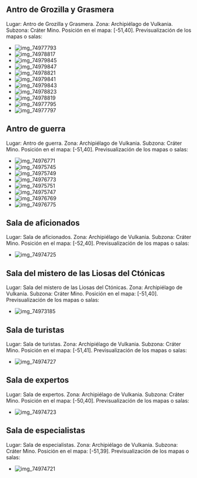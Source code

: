 ## Antro de Grozilla y Grasmera
Lugar: Antro de Grozilla y Grasmera.
Zona: Archipiélago de Vulkania.
Subzona: Cráter Mino.
Posición en el mapa: [-51,40].
Previsualización de los mapas o salas:
- ![img_74977793](https://media.discordapp.net/attachments/1115311447145193482/1115365487715565618/74977793.jpg)
- ![img_74978817](https://media.discordapp.net/attachments/1115311447145193482/1115365513279848448/74978817.jpg)
- ![img_74979845](https://media.discordapp.net/attachments/1115311447145193482/1115365543273304203/74979845.jpg)
- ![img_74979847](https://media.discordapp.net/attachments/1115311447145193482/1115365544745521333/74979847.jpg)
- ![img_74978821](https://media.discordapp.net/attachments/1115311447145193482/1115365516882755834/74978821.jpg)
- ![img_74979841](https://media.discordapp.net/attachments/1115311447145193482/1115365520531804260/74979841.jpg)
- ![img_74979843](https://media.discordapp.net/attachments/1115311447145193482/1115365540320518164/74979843.jpg)
- ![img_74978823](https://media.discordapp.net/attachments/1115311447145193482/1115365518568865802/74978823.jpg)
- ![img_74978819](https://media.discordapp.net/attachments/1115311447145193482/1115365515146297424/74978819.jpg)
- ![img_74977795](https://media.discordapp.net/attachments/1115311447145193482/1115365508309594142/74977795.jpg)
- ![img_74977797](https://media.discordapp.net/attachments/1115311447145193482/1115365511547604992/74977797.jpg)

## Antro de guerra
Lugar: Antro de guerra.
Zona: Archipiélago de Vulkania.
Subzona: Cráter Mino.
Posición en el mapa: [-51,40].
Previsualización de los mapas o salas:
- ![img_74976771](https://media.discordapp.net/attachments/1115311447145193482/1115365482900492308/74976771.jpg)
- ![img_74975745](https://media.discordapp.net/attachments/1115311447145193482/1115365452298862753/74975745.jpg)
- ![img_74975749](https://media.discordapp.net/attachments/1115311447145193482/1115365475984089098/74975749.jpg)
- ![img_74976773](https://media.discordapp.net/attachments/1115311447145193482/1115365484586614844/74976773.jpg)
- ![img_74975751](https://media.discordapp.net/attachments/1115311447145193482/1115365478806855690/74975751.jpg)
- ![img_74975747](https://media.discordapp.net/attachments/1115311447145193482/1115365454014333098/74975747.jpg)
- ![img_74976769](https://media.discordapp.net/attachments/1115311447145193482/1115365480354553936/74976769.jpg)
- ![img_74976775](https://media.discordapp.net/attachments/1115311447145193482/1115365486113345576/74976775.jpg)

## Sala de aficionados
Lugar: Sala de aficionados.
Zona: Archipiélago de Vulkania.
Subzona: Cráter Mino.
Posición en el mapa: [-52,40].
Previsualización de los mapas o salas:
- ![img_74974725](https://media.discordapp.net/attachments/1115311447145193482/1115365448939229255/74974725.jpg)

## Sala del mistero de las Liosas del Ctónicas
Lugar: Sala del mistero de las Liosas del Ctónicas.
Zona: Archipiélago de Vulkania.
Subzona: Cráter Mino.
Posición en el mapa: [-51,40].
Previsualización de los mapas o salas:
- ![img_74973185](https://media.discordapp.net/attachments/1115311447145193482/1115365443583098910/74973185.jpg)

## Sala de turistas
Lugar: Sala de turistas.
Zona: Archipiélago de Vulkania.
Subzona: Cráter Mino.
Posición en el mapa: [-51,41].
Previsualización de los mapas o salas:
- ![img_74974727](https://media.discordapp.net/attachments/1115311447145193482/1115365450432401438/74974727.jpg)

## Sala de expertos
Lugar: Sala de expertos.
Zona: Archipiélago de Vulkania.
Subzona: Cráter Mino.
Posición en el mapa: [-50,40].
Previsualización de los mapas o salas:
- ![img_74974723](https://media.discordapp.net/attachments/1115311447145193482/1115365447462830240/74974723.jpg)

## Sala de especialistas
Lugar: Sala de especialistas.
Zona: Archipiélago de Vulkania.
Subzona: Cráter Mino.
Posición en el mapa: [-51,39].
Previsualización de los mapas o salas:
- ![img_74974721](https://media.discordapp.net/attachments/1115311447145193482/1115365446082908190/74974721.jpg)